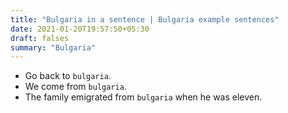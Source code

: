 ```yaml
---
title: "Bulgaria in a sentence | Bulgaria example sentences"
date: 2021-01-20T19:57:50+05:30
draft: falses
summary: "Bulgaria"
---
```

- Go back to `bulgaria`.
- We come from `bulgaria`.
- The family emigrated from `bulgaria` when he was eleven.
                 
